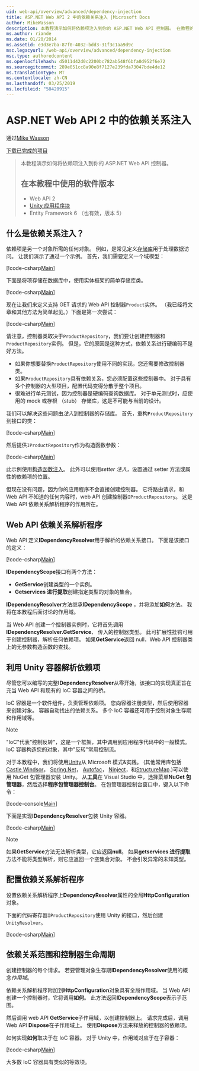 ```yaml
---
uid: web-api/overview/advanced/dependency-injection
title: ASP.NET Web API 2 中的依赖关系注入 |Microsoft Docs
author: MikeWasson
description: 本教程演示如何将依赖项注入到你的 ASP.NET Web API 控制器。 在教程的 Web API 2 Unity 应用程序块中使用的软件版本...
ms.author: riande
ms.date: 01/20/2014
ms.assetid: e3d3e7ba-87f0-4032-bdd3-31f3c1aa9d9c
msc.legacyurl: /web-api/overview/advanced/dependency-injection
msc.type: authoredcontent
ms.openlocfilehash: d5011d42d0c2200bc782ab548f6bfa0d952f6e72
ms.sourcegitcommit: 289e051cc8a90e8f7127e239fda73047bde4de12
ms.translationtype: MT
ms.contentlocale: zh-CN
ms.lasthandoff: 03/25/2019
ms.locfileid: "58420915"
---
```

<a name="dependency-injection-in-aspnet-web-api-2"></a>ASP.NET Web API 2 中的依赖关系注入
====================
通过[Mike Wasson](https://github.com/MikeWasson)

[下载已完成的项目](http://code.msdn.microsoft.com/ASP-NET-Web-API-Tutorial-468ee148)

> 本教程演示如何将依赖项注入到你的 ASP.NET Web API 控制器。
> 
> ## <a name="software-versions-used-in-the-tutorial"></a>在本教程中使用的软件版本
> 
> 
> - Web API 2
> - [Unity 应用程序块](https://www.nuget.org/packages/Unity/)
> - Entity Framework 6 （也有效，版本 5）


## <a name="what-is-dependency-injection"></a>什么是依赖关系注入？

依赖项是另一个对象所需的任何对象。 例如，是常见定义[存储库](http://martinfowler.com/eaaCatalog/repository.html)用于处理数据访问。 让我们演示了通过一个示例。 首先，我们需要定义一个域模型：

[!code-csharp[Main](dependency-injection/samples/sample1.cs)]

下面是将项存储在数据库中，使用实体框架的简单存储库类。

[!code-csharp[Main](dependency-injection/samples/sample2.cs)]

现在让我们来定义支持 GET 请求的 Web API 控制器`Product`实体。 （我已经将文章和其他方法为简单起见。）下面是第一次尝试：

[!code-csharp[Main](dependency-injection/samples/sample3.cs)]

请注意，控制器类取决于`ProductRepository`，我们要让创建控制器和`ProductRepository`实例。 但是，它的原因是这种方式，依赖关系进行硬编码不是好方法。

- 如果你想要替换`ProductRepository`使用不同的实现，您还需要修改控制器类。
- 如果`ProductRepository`具有依赖关系，您必须配置这些控制器中。 对于具有多个控制器的大型项目，配置代码变得分散于整个项目。
- 很难进行单元测试，因为控制器是硬编码查询数据库。 对于单元测试时，应使用的 mock 或存根 （stub） 存储库，这是不可能与当前的设计。

我们可以解决这些问题由*注入*到控制器的存储库。 首先，重构`ProductRepository`到接口的类：

[!code-csharp[Main](dependency-injection/samples/sample4.cs)]

然后提供`IProductRepository`作为构造函数参数：

[!code-csharp[Main](dependency-injection/samples/sample5.cs)]

此示例使用[构造函数注入](http://www.martinfowler.com/articles/injection.html#FormsOfDependencyInjection)。 此外可以使用*setter 注入*，设置通过 setter 方法或属性的依赖项的位置。

但现在没有问题，因为你的应用程序不会直接创建控制器。 它将路由请求，和 Web API 不知道的任何内容时，web API 创建控制器`IProductRepository`。 这是 Web API 依赖关系解析程序的作用所在。

## <a name="the-web-api-dependency-resolver"></a>Web API 依赖关系解析程序

Web API 定义**IDependencyResolver**用于解析的依赖关系接口。 下面是该接口的定义：

[!code-csharp[Main](dependency-injection/samples/sample6.cs)]

**IDependencyScope**接口有两个方法：

- **GetService**创建类型的一个实例。
- **Getservices 进行提取**创建指定类型的对象的集合。

**IDependencyResolver**方法继承**IDependencyScope** ，并将添加**如何**方法。 我将在本教程后面讨论的作用域。

当 Web API 创建一个控制器实例时，它将首先调用**IDependencyResolver.GetService**、 传入的控制器类型。 此可扩展性挂钩可用于创建控制器，解析任何依赖项。 如果**GetService**返回 null，Web API 控制器类上的无参数构造函数的查找。

## <a name="dependency-resolution-with-the-unity-container"></a>利用 Unity 容器解析依赖项

尽管您可以编写的完整**IDependencyResolver**从零开始，该接口的实现真正旨在充当 Web API 和现有的 IoC 容器之间的桥。

IoC 容器是一个软件组件，负责管理依赖项。 您向容器注册类型，然后使用容器来创建对象。 容器自动找出的依赖关系。 多个 IoC 容器还可用于控制对象生存期和作用域等。

> [!NOTE]
> "IoC"代表"控制反转"，这是一个框架，其中调用到应用程序代码中的一般模式。 IoC 容器构造您的对象，其中"反转"常用控制流。


对于本教程中，我们将使用[Unity](https://msdn.microsoft.com/library/ff647202.aspx)从 Microsoft 模式&amp;实践。 (其他常用库包括[Castle Windsor](http://www.castleproject.org/)， [Spring.Net](http://www.springframework.net/)， [Autofac](https://code.google.com/p/autofac/)， [Ninject](http://www.ninject.org/)，和[StructureMap](http://structuremap.github.io/documentation/).)可以使用 NuGet 包管理器安装 Unity。 从**工具**在 Visual Studio 中，选择菜单**NuGet 包管理器**，然后选择**程序包管理器控制台**。 在包管理器控制台窗口中，键入以下命令：

[!code-console[Main](dependency-injection/samples/sample7.cmd)]

下面是实现**IDependencyResolver**包装 Unity 容器。

[!code-csharp[Main](dependency-injection/samples/sample8.cs)]

> [!NOTE]
> 如果**GetService**方法无法解析类型，它应返回**null**。 如果**getservices 进行提取**方法不能将类型解析，则它应返回一个空集合对象。 不会引发异常的未知类型。


## <a name="configuring-the-dependency-resolver"></a>配置依赖关系解析程序

设置依赖关系解析程序上**DependencyResolver**属性的全局**HttpConfiguration**对象。

下面的代码寄存器`IProductRepository`使用 Unity 的接口，然后创建`UnityResolver`。

[!code-csharp[Main](dependency-injection/samples/sample9.cs)]

## <a name="dependency-scope-and-controller-lifetime"></a>依赖关系范围和控制器生命周期

创建控制器的每个请求。 若要管理对象生存期**IDependencyResolver**使用的概念*作用域*。

依赖关系解析程序附加到**HttpConfiguration**对象具有全局作用域。 当 Web API 创建一个控制器时，它将调用**如何**。 此方法返回**IDependencyScope**表示子范围。

然后调用 web API **GetService**子作用域，以创建控制器上。 请求完成后，调用 Web API **Dispose**在子作用域上。 使用**Dispose**方法来释放的控制器的依赖项。

如何实现**如何**取决于在 IoC 容器。 对于 Unity 中，作用域对应于在子容器：

[!code-csharp[Main](dependency-injection/samples/sample10.cs)]

大多数 IoC 容器具有类似的等效项。

